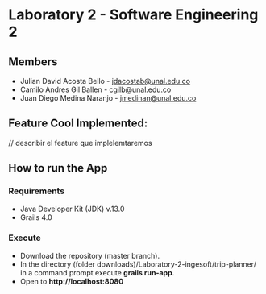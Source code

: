# Laboratory 2 - Software Engineering 2
## Members
* Julian David Acosta Bello - jdacostab@unal.edu.co
* Camilo Andres Gil Ballen - cgilb@unal.edu.co
* Juan Diego Medina Naranjo - jmedinan@unal.edu.co
## Feature Cool Implemented:
// describir el feature que implelemtaremos

## How to run the App
### Requirements
 * Java Developer Kit (JDK) v.13.0
 * Grails 4.0
### Execute
 * Download the repository (master branch).
 * In the directory (folder downloads)/Laboratory-2-ingesoft/trip-planner/ in a command prompt execute **grails run-app**.
 * Open to  **http://localhost:8080**
